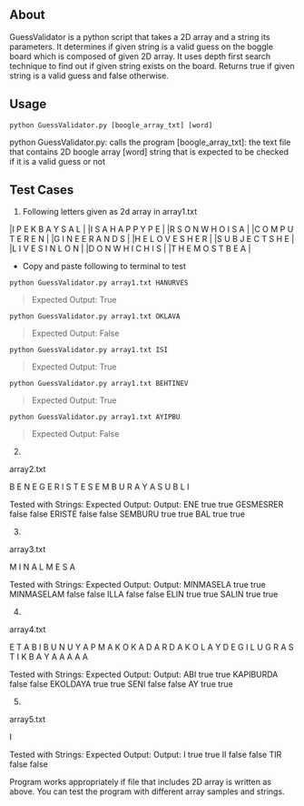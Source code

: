 About
----------------------
GuessValidator is a python script that takes a 2D array and a string its parameters. It determines if given string is a valid guess on the boggle board which is composed of given 2D array. It uses depth first search technique to find out if given string exists on the board. Returns true if given string is a valid guess and false otherwise.


Usage
----------------------
```
python GuessValidator.py [boogle_array_txt] [word]
```
python GuessValidator.py: calls the program
[boogle_array_txt]: the text file that contains 2D boogle array
[word] string that is expected to be checked if it is a valid guess or not


Test Cases
----------------------
1. Following letters given as 2d array in array1.txt			

|I P E K B A Y S A L |
|I S A H A P P Y P E |
|R S O N W H O I S A |
|C O M P U T E R E N |
|G I N E E R A N D S |
|H E L O V E S H E R |
|S U B J E C T S H E |
|L I V E S I N L O N |
|D O N W H I C H I S |
|T H E M O S T B E A |

* Copy and paste following to terminal to test

```
python GuessValidator.py array1.txt HANURVES
```
> Expected Output: True

```
python GuessValidator.py array1.txt OKLAVA
```
> Expected Output: False

```
python GuessValidator.py array1.txt ISI
```
> Expected Output: True

```
python GuessValidator.py array1.txt BEHTINEV
```
> Expected Output: True

```
python GuessValidator.py array1.txt AYIPBU
```
> Expected Output: False



2)
array2.txt

B E N E G
E R I S T 
E S E M B
U R A Y A
S U B L I

Tested with Strings:		Expected Output:		Output:
ENE							true					true
GESMESRER					false					false
ERISTE						false					false
SEMBURU						true					true
BAL							true					true

3)
array3.txt

M I N
A L M
E S A

Tested with Strings:		Expected Output:		Output:
MINMASELA					true					true
MINMASELAM					false					false
ILLA						false					false
ELIN						true					true
SALIN						true					true

4)
array4.txt

E T A B I B U
N U Y A P M A
K O K A D A R
D A K O L A Y 
D E G I L U G 
R A S T I K B
A Y A A A A A

Tested with Strings:		Expected Output:		Output:
ABI							true					true
KAPIBURDA					false					false
EKOLDAYA					true					true
SENI						false					false
AY							true					true

5)
array5.txt

I

Tested with Strings:		Expected Output:		Output:
I							true					true
II							false					false
TIR							false					false

Program works appropriately if file that includes 2D array is written as above. You can test the program with different array samples and strings.

